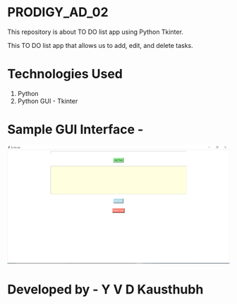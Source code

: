# PRODIGY_AD_02

This repository is about TO DO list app using Python Tkinter.

This TO DO list app that allows us to add, edit, and delete tasks.

# Technologies Used

1. Python
2. Python GUI - Tkinter

# Sample GUI Interface - 

![alt text](https://github.com/YVDKausthubh18/PRODIGY_AD_02/blob/main/TO-DO%20list.PNG)

# Developed by - Y V D Kausthubh

